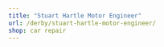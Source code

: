 ```yaml
---
title: "Stuart Hartle Motor Engineer"
url: /derby/stuart-hartle-motor-engineer/
shop: car repair
---
```

